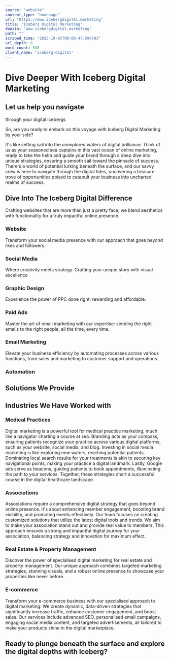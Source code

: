 ```yaml
---
source: "website"
content_type: "homepage"
url: "https://www.icebergdigital.marketing"
title: "Iceberg Digital Marketing"
domain: "www.icebergdigital.marketing"
path: ""
scraped_time: "2025-10-05T00:00:47.594783"
url_depth: 0
word_count: 538
client_name: "iceberg-digital"
---
```


# Dive Deeper With Iceberg Digital Marketing

## Let us help you navigate  
through your digital icebergs

So, are you ready to embark on this voyage with Iceberg Digital Marketing by your side?

It's like setting sail into the unexplored waters of digital brilliance. Think of us as your seasoned sea captains in this vast ocean of online marketing, ready to take the helm and guide your brand through a deep dive into unique strategies, ensuring a smooth sail toward the pinnacle of success. There's a world of potential lurking beneath the surface, and our savvy crew is here to navigate through the digital tides, uncovering a treasure trove of opportunities poised to catapult your business into uncharted realms of success.

## Dive Into The Iceberg Digital Difference

Crafting websites that are more than just a pretty face, we blend aesthetics with functionality for a truly impactful online presence.

### Website

Transform your social media presence with our approach that goes beyond likes and followers.

### Social Media

Where creativity meets strategy. Crafting your unique story with visual excellence

### Graphic Design

Experience the power of PPC done right: rewarding and affordable.

### Paid Ads

Master the art of email marketing with our expertise: sending the right emails to the right people, all the time, every time.

### Email Marketing

Elevate your business efficiency by automating processes across various functions, from sales and marketing to customer support and operations.

### Automation

## Solutions We Provide

## Industries We Have Worked with

### Medical Practices

Digital marketing is a powerful tool for medical practice marketing, much like a navigator charting a course at sea. Branding acts as your compass, ensuring patients recognize your practice across various digital platforms, such as your website, social media, and blog. Investing in social media marketing is like exploring new waters, reaching potential patients. Dominating local search results for your treatments is akin to securing key navigational points, making your practice a digital landmark. Lastly, Google ads serve as beacons, guiding patients to book appointments, illuminating the path to your services. Together, these strategies chart a successful course in the digital healthcare landscape.

### Associations

Associations require a comprehensive digital strategy that goes beyond online presence. It's about enhancing member engagement, boosting brand visibility, and promoting events effectively. Our team focuses on creating customized solutions that utilize the latest digital tools and trends. We aim to make your association stand out and provide real value to members. This approach ensures a strong and impactful digital journey for your association, balancing strategy and innovation for maximum effect.

### Real Estate & Property Management

Discover the power of specialised digital marketing for real estate and property management. Our unique approach combines targeted marketing strategies, stunning visuals, and a robust online presence to showcase your properties like never before.

### E-commerce

Transform your e-commerce business with our specialised approach to digital marketing. We create dynamic, data-driven strategies that significantly increase traffic, enhance customer engagement, and boost sales. Our services include advanced SEO, personalised email campaigns, engaging social media content, and targeted advertisements, all tailored to make your products shine in the digital marketplace.

## Ready to plunge beneath the surface and explore the digital depths with Iceberg?